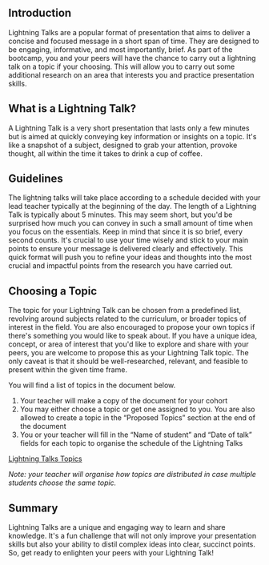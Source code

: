 ## Introduction

Lightning Talks are a popular format of presentation that aims to deliver a concise and focused message in a short span of time. They are designed to be engaging, informative, and most importantly, brief. As part of the bootcamp, you and your peers will have the chance to carry out a lightning talk on a topic if your choosing. This will allow you to carry out some additional research on an area that interests you and practice presentation skills.

## What is a Lightning Talk?

A Lightning Talk is a very short presentation that lasts only a few minutes but is aimed at quickly conveying key information or insights on a topic. It's like a snapshot of a subject, designed to grab your attention, provoke thought, all within the time it takes to drink a cup of coffee.

## Guidelines

The lightning talks will take place according to a schedule decided with your lead teacher typically at the beginning of the day. The length of a Lightning Talk is typically about 5 minutes. This may seem short, but you'd be surprised how much you can convey in such a small amount of time when you focus on the essentials. Keep in mind that since it is so brief, every second counts. It's crucial to use your time wisely and stick to your main points to ensure your message is delivered clearly and effectively. This quick format will push you to refine your ideas and thoughts into the most crucial and impactful points from the research you have carried out.

## Choosing a Topic

The topic for your Lightning Talk can be chosen from a predefined list, revolving around  subjects related to the curriculum, or broader topics of interest in the field. You are also encouraged to propose your own topics if there's something you would like to speak about. If you have a unique idea, concept, or area of interest that you'd like to explore and share with your peers, you are welcome to propose this as your Lightning Talk topic. The only caveat is that it should be well-researched, relevant, and feasible to present within the given time frame.

You will find a list of topics in the document below. 

1. Your teacher will make a copy of the document for your cohort
2. You may either choose a topic or get one assigned to you. You are also allowed to create a topic in the “Proposed Topics” section at the end of the document
3. You or your teacher will fill in the “Name of student” and “Date of talk” fields for each topic to organise the schedule of the Lightning Talks


[Lightning Talks Topics](https://docs.google.com/document/d/10K3FqZSQmKbWnKOek1qtB7P_DzsSGK5PWjTlgLR4PJc/edit)


*Note: your teacher will organise how topics are distributed in case multiple students choose the same topic.*

## Summary

Lightning Talks are a unique and engaging way to learn and share knowledge. It's a fun challenge that will not only improve your presentation skills but also your ability to distil complex ideas into clear, succinct points. So, get ready to enlighten your peers with your Lightning Talk!
